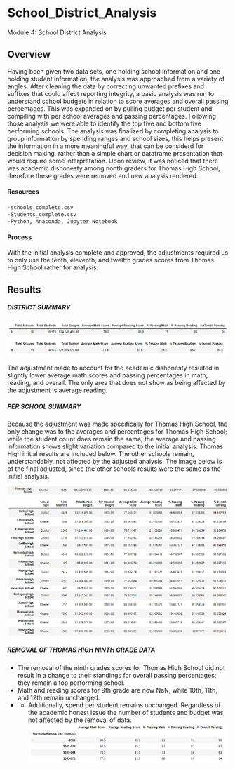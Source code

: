 # School_District_Analysis
Module 4: School District Analysis

## Overview
Having been given two data sets, one holding school information and one holding student information, the analysis was approached from a variety of angles. After cleaning the data by correcting unwanted prefixes and suffixes that could affect reporting integrity, a basic analysis was run to understand school budgets in relation to score averages and overall passing percentages. This was expanded on by pulling budget per student and compiling with per school averages and passing percentages. Following those analysis we were able to identify the top five and bottom five performing schools. The analysis was finalized by completing analysis to group information by spending ranges and school sizes, this helps present the information in a more meaningful way, that can be considerd for decision making, rather than a simple chart or dataframe presentation that would require some interpretation. Upon review, it was noticed that there was academic dishonesty among nonth graders for Thomas High School, therefore these grades were removed and new analysis rendered.

#### Resources
    -schools_complete.csv
    -Students_complete.csv
    -Python, Anaconda, Jupyter Notebook
    
#### Process
With the initial analysis complete and approved, the adjustments required us to only use the tenth, eleventh, and twelfth grades scores from Thomas High School rather for analysis.

## Results
##### DISTRICT SUMMARY
![original_district_summary](https://github.com/RachelRautenberg/School_District_Analysis/blob/main/Resources/original_district_summary.PNG)
![adjusted_district_summary](https://github.com/RachelRautenberg/School_District_Analysis/blob/main/Resources/adjusted_district_summary.PNG)

The adjustment made to account for the academic dishonesty resulted in slightly lower average math scores and passing percentages in math, reading, and overall. The only area that does not show as being affected by the adjustment is average reading. 

##### PER SCHOOL SUMMARY
Because the adjustment was made specifically for Thomas High School, the only change was to the averages and percentages for Thomas High School; while the student count does remain the same, the average and passing information shows slight variation compared to the initial analysis. Thomas High initial results are included below. The other schools remain, understandably, not affected by the adjusted analysis.  The image below is of the final adjusted, since the other schools results were the same as the initial analysis.

![thomas_high_initial](https://github.com/RachelRautenberg/School_District_Analysis/blob/main/Resources/thomas_high_initial.PNG)
![adjusted_per_school](https://github.com/RachelRautenberg/School_District_Analysis/blob/main/Resources/adjusted_per_school_summary.PNG)

##### REMOVAL OF THOMAS HIGH NINTH GRADE DATA
* The removal of the ninth grades scores for Thomas High School did not result in a change to their standings for overall passing percentages; they remain a top performing school.
* Math and reading scores for 9th grade are now NaN, while 10th, 11th, and 12th remain unchanged. 
* * Additionally, spend per student remains unchanged. Regardless of the academic honest issue the number of students and budget was not affected by the removal of data. 
   ![spending_per_student](https://github.com/RachelRautenberg/School_District_Analysis/blob/main/Resources/spending%20per%20student.PNG)

